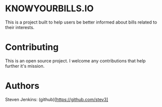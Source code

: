 # KNOWYOURBILLS.IO

This is a project built to help users be better informed about bills related to their interests.

# Contributing

This is an open source project. I welcome any contributions that help further it's mission.

# Authors

Steven Jenkins: (github)[https://github.com/stev3]
